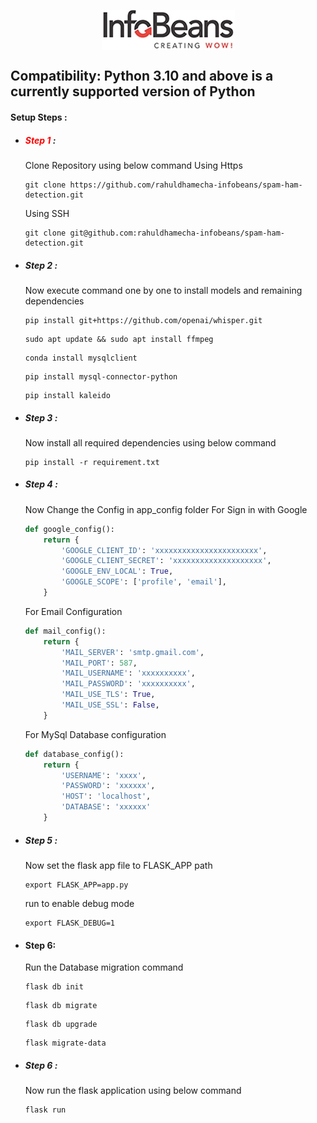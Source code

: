 <span style="width:100%;display:flex;justify-content:center;">![title](static/public/images/company_logo.jpg)</span>
## Compatibility: Python 3.10 and above is a currently supported version of Python
#### Setup Steps :

- ##### <span style="color:red">Step 1</span> : 
    Clone Repository using below command
    Using Https
    ```GIT
    git clone https://github.com/rahuldhamecha-infobeans/spam-ham-detection.git
    ```
    Using SSH
    ```GIT
    git clone git@github.com:rahuldhamecha-infobeans/spam-ham-detection.git
    ```
- ##### Step 2 : 
    Now execute  command one by one to install models and remaining dependencies
    ```shell
    pip install git+https://github.com/openai/whisper.git
    ```
    ```shell
    sudo apt update && sudo apt install ffmpeg
    ```
    ```shell
    conda install mysqlclient
    ```
    ```shell
    pip install mysql-connector-python
    ```
    ```shell
    pip install kaleido
    ```
- ##### Step 3 : 
    Now install all required dependencies using below command
    ```shell
    pip install -r requirement.txt
    ```
  
- ##### Step 4 : 
    Now Change the Config in app_config folder 
    For Sign in with Google
    ```python
    def google_config():
        return {
            'GOOGLE_CLIENT_ID': 'xxxxxxxxxxxxxxxxxxxxxxx',
            'GOOGLE_CLIENT_SECRET': 'xxxxxxxxxxxxxxxxxxxx',
            'GOOGLE_ENV_LOCAL': True,
            'GOOGLE_SCOPE': ['profile', 'email'],
        }
    ```
    For Email Configuration
    ```python
    def mail_config():
        return {
            'MAIL_SERVER': 'smtp.gmail.com',
            'MAIL_PORT': 587,
            'MAIL_USERNAME': 'xxxxxxxxxx',
            'MAIL_PASSWORD': 'xxxxxxxxxx',
            'MAIL_USE_TLS': True,
            'MAIL_USE_SSL': False,
        }
    ```
    For MySql Database configuration
    ```python
    def database_config():
        return {
            'USERNAME': 'xxxx',
            'PASSWORD': 'xxxxxx',
            'HOST': 'localhost',
            'DATABASE': 'xxxxxx'
        }
    ```

- ##### Step 5 : 
    Now set the flask app file to FLASK_APP path
    ```shell
    export FLASK_APP=app.py
    ```
    run to enable debug mode
    ```shell
    export FLASK_DEBUG=1
    ```
- #### Step 6:
  Run the Database migration command
  ```shell
  flask db init
  ```  
  ```shell
  flask db migrate
  ```  
  ```shell
  flask db upgrade
  ```    
  ```shell
  flask migrate-data
  ```  

- ##### Step 6 : 
    Now run the flask application using below command
    ```shell
    flask run
    ```

